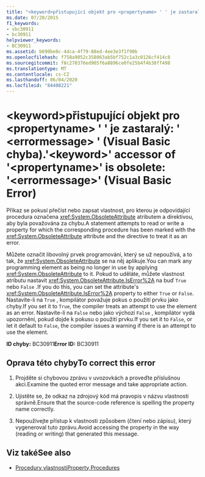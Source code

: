 ```yaml
---
title: "<keyword>přistupující objekt pro <propertyname> ' ' je zastaralý: ' <errormessage> ' (Visual Basic chyba)."
ms.date: 07/20/2015
f1_keywords:
- vbc30911
- bc30911
helpviewer_keywords:
- BC30911
ms.assetid: b690be0c-4dca-4f79-88ed-4ee3e3f1f90b
ms.openlocfilehash: f758a9052c358063ab5bf752c1a3c0126cf414c8
ms.sourcegitcommit: f8c270376ed905f6a8896ce0fe25b4f4b38ff498
ms.translationtype: MT
ms.contentlocale: cs-CZ
ms.lasthandoff: 06/04/2020
ms.locfileid: "84408221"
---
```

# <a name="keyword-accessor-of-propertyname-is-obsolete-errormessage-visual-basic-error"></a><span data-ttu-id="0b10c-102">\<keyword>přistupující objekt pro \<propertyname> ' ' je zastaralý: ' \<errormessage> ' (Visual Basic chyba).</span><span class="sxs-lookup"><span data-stu-id="0b10c-102">'\<keyword>' accessor of '\<propertyname>' is obsolete: '\<errormessage>' (Visual Basic Error)</span></span>
<span data-ttu-id="0b10c-103">Příkaz se pokusí přečíst nebo zapsat vlastnost, pro kterou je odpovídající procedura označena <xref:System.ObsoleteAttribute> atributem a direktivou, aby byla považována za chybu.</span><span class="sxs-lookup"><span data-stu-id="0b10c-103">A statement attempts to read or write a property for which the corresponding procedure has been marked with the <xref:System.ObsoleteAttribute> attribute and the directive to treat it as an error.</span></span>  
  
 <span data-ttu-id="0b10c-104">Můžete označit libovolný prvek programování, který se už nepoužívá, a to tak, že <xref:System.ObsoleteAttribute> se na něj aplikuje.</span><span class="sxs-lookup"><span data-stu-id="0b10c-104">You can mark any programming element as being no longer in use by applying <xref:System.ObsoleteAttribute> to it.</span></span> <span data-ttu-id="0b10c-105">Pokud to uděláte, můžete vlastnost atributu nastavit <xref:System.ObsoleteAttribute.IsError%2A> na buď `True` nebo `False` .</span><span class="sxs-lookup"><span data-stu-id="0b10c-105">If you do this, you can set the attribute's <xref:System.ObsoleteAttribute.IsError%2A> property to either `True` or `False`.</span></span> <span data-ttu-id="0b10c-106">Nastavíte-li na `True` , kompilátor považuje pokus o použití prvku jako chyby.</span><span class="sxs-lookup"><span data-stu-id="0b10c-106">If you set it to `True`, the compiler treats an attempt to use the element as an error.</span></span> <span data-ttu-id="0b10c-107">Nastavíte-li na `False` nebo jako výchozí `False` , kompilátor vydá upozornění, pokud dojde k pokusu o použití prvku.</span><span class="sxs-lookup"><span data-stu-id="0b10c-107">If you set it to `False`, or let it default to `False`, the compiler issues a warning if there is an attempt to use the element.</span></span>  
  
 <span data-ttu-id="0b10c-108">**ID chyby:** BC30911</span><span class="sxs-lookup"><span data-stu-id="0b10c-108">**Error ID:** BC30911</span></span>  
  
## <a name="to-correct-this-error"></a><span data-ttu-id="0b10c-109">Oprava této chyby</span><span class="sxs-lookup"><span data-stu-id="0b10c-109">To correct this error</span></span>  
  
1. <span data-ttu-id="0b10c-110">Projděte si chybovou zprávu v uvozovkách a proveďte příslušnou akci.</span><span class="sxs-lookup"><span data-stu-id="0b10c-110">Examine the quoted error message and take appropriate action.</span></span>  
  
2. <span data-ttu-id="0b10c-111">Ujistěte se, že odkaz na zdrojový kód má pravopis v názvu vlastnosti správně.</span><span class="sxs-lookup"><span data-stu-id="0b10c-111">Ensure that the source-code reference is spelling the property name correctly.</span></span>  
  
3. <span data-ttu-id="0b10c-112">Nepoužívejte přístup k vlastnosti způsobem (čtení nebo zápisu), který vygeneroval tuto zprávu.</span><span class="sxs-lookup"><span data-stu-id="0b10c-112">Avoid accessing the property in the way (reading or writing) that generated this message.</span></span>  
  
## <a name="see-also"></a><span data-ttu-id="0b10c-113">Viz také</span><span class="sxs-lookup"><span data-stu-id="0b10c-113">See also</span></span>

- [<span data-ttu-id="0b10c-114">Procedury vlastnosti</span><span class="sxs-lookup"><span data-stu-id="0b10c-114">Property Procedures</span></span>](../programming-guide/language-features/procedures/property-procedures.md)
